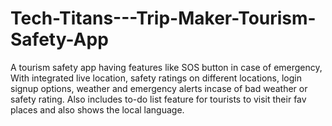 # Tech-Titans---Trip-Maker-Tourism-Safety-App
A tourism safety app having features like SOS button in case of emergency, With integrated live location, safety ratings on different locations, login signup options, weather and emergency alerts incase of bad weather or safety rating. Also includes to-do list feature for tourists to visit their fav places and also shows the local language.
